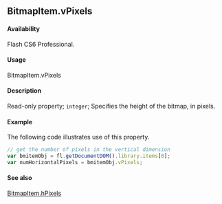 ## BitmapItem.vPixels

#### Availability

Flash CS6 Professional.

#### Usage

BitmapItem.vPixels

#### Description

Read-only property; `integer`; Specifies the height of the bitmap, in pixels.

#### Example

The following code illustrates use of this property.

```javascript
// get the number of pixels in the vertical dimension
var bmitemObj = fl.getDocumentDOM().library.items[0];
var numHorizontalPixels = bmitemObj.vPixels;
```

#### See also

[BitmapItem.hPixels](../BitmapItem_object/BitmapItem5.md)

